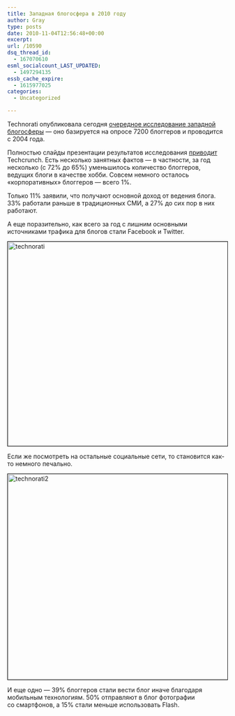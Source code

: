 ```yaml
---
title: Западная блогосфера в 2010 году
author: Gray
type: posts
date: 2010-11-04T12:56:48+00:00
excerpt:
url: /10590
dsq_thread_id:
  - 167070610
esml_socialcount_LAST_UPDATED:
  - 1497294135
essb_cache_expire:
  - 1615977025
categories:
  - Uncategorized

---
```








Technorati опубликовала сегодня <a href="http://technorati.com/blogging/article/state-of-the-blogosphere-2010-introduction/" target="_blank">очередное исследование западной блогосферы</a>&nbsp;&mdash; оно базируется на&nbsp;опросе 7200 блоггеров и&nbsp;проводится с&nbsp;2004&nbsp;года.

Полностью слайды презентации результатов исследования <a href="http://techcrunch.com/2010/11/03/state-blogosphere-2010-slides/" target="_blank">приводит</a> Techcrunch. Есть несколько занятных фактов&nbsp;&mdash; в&nbsp;частности, за&nbsp;год несколько (с&nbsp;72% до&nbsp;65%) уменьшилось количество блоггеров, ведущих блоги в&nbsp;качестве хобби. Совсем немного осталось &laquo;корпоративных&raquo; блоггеров&nbsp;&mdash; всего 1%.

Только 11% заявили, что получают основной доход от&nbsp;ведения блога. 33% работали раньше в&nbsp;традиционных СМИ, а&nbsp;27% до&nbsp;сих пор в&nbsp;них работают.

А&nbsp;еще поразительно, как всего за&nbsp;год с&nbsp;лишним основными источниками трафика для блогов стали Facebook и&nbsp;Twitter.

<img src="https://i1.wp.com/forumimg.net/blog//technorati-20101104-164905.jpg?resize=608%2C468" width="608" height="468" alt="technorati" style="border:1px #000000 solid;" data-recalc-dims="1" /> 

Если&nbsp;же посмотреть на&nbsp;остальные социальные сети, то&nbsp;становится как-то немного печально.

<img src="https://i2.wp.com/forumimg.net/blog//technorati2-20101104-165448.jpg?resize=609%2C471" width="609" height="471" alt="technorati2" style="border:1px #000000 solid;" data-recalc-dims="1" /> 

И&nbsp;еще одно&nbsp;&mdash; 39% блоггеров стали вести блог иначе благодаря мобильным технологиям. 50% отправляют в&nbsp;блог фотографии со&nbsp;смартфонов, а&nbsp;15% стали меньше использовать Flash.